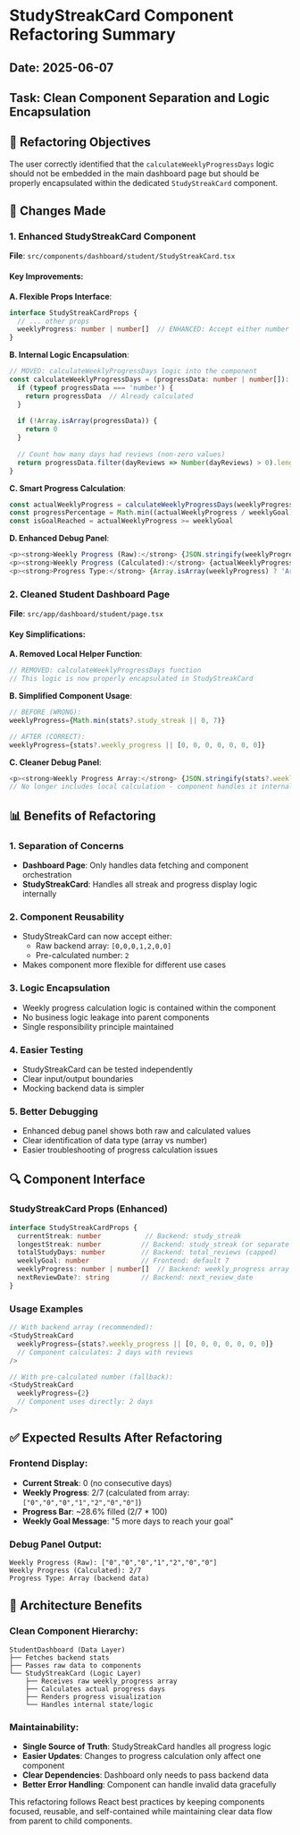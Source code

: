 # StudyStreakCard Component Refactoring Summary
## Date: 2025-06-07
## Task: Clean Component Separation and Logic Encapsulation

## 🎯 Refactoring Objectives

The user correctly identified that the `calculateWeeklyProgressDays` logic should not be embedded in the main dashboard page but should be properly encapsulated within the dedicated `StudyStreakCard` component.

## 🔧 Changes Made

### 1. Enhanced StudyStreakCard Component

**File**: `src/components/dashboard/student/StudyStreakCard.tsx`

#### Key Improvements:

**A. Flexible Props Interface**:
```typescript
interface StudyStreakCardProps {
  // ... other props
  weeklyProgress: number | number[]  // ENHANCED: Accept either number or array
}
```

**B. Internal Logic Encapsulation**:
```typescript
// MOVED: calculateWeeklyProgressDays logic into the component
const calculateWeeklyProgressDays = (progressData: number | number[]): number => {
  if (typeof progressData === 'number') {
    return progressData  // Already calculated
  }
  
  if (!Array.isArray(progressData)) {
    return 0
  }
  
  // Count how many days had reviews (non-zero values)
  return progressData.filter(dayReviews => Number(dayReviews) > 0).length
}
```

**C. Smart Progress Calculation**:
```typescript
const actualWeeklyProgress = calculateWeeklyProgressDays(weeklyProgress)
const progressPercentage = Math.min((actualWeeklyProgress / weeklyGoal) * 100, 100)
const isGoalReached = actualWeeklyProgress >= weeklyGoal
```

**D. Enhanced Debug Panel**:
```typescript
<p><strong>Weekly Progress (Raw):</strong> {JSON.stringify(weeklyProgress)}</p>
<p><strong>Weekly Progress (Calculated):</strong> {actualWeeklyProgress}/{weeklyGoal}</p>
<p><strong>Progress Type:</strong> {Array.isArray(weeklyProgress) ? 'Array (backend data)' : 'Number (pre-calculated)'}</p>
```

### 2. Cleaned Student Dashboard Page

**File**: `src/app/dashboard/student/page.tsx`

#### Key Simplifications:

**A. Removed Local Helper Function**:
```typescript
// REMOVED: calculateWeeklyProgressDays function
// This logic is now properly encapsulated in StudyStreakCard
```

**B. Simplified Component Usage**:
```typescript
// BEFORE (WRONG):
weeklyProgress={Math.min(stats?.study_streak || 0, 7)}

// AFTER (CORRECT):
weeklyProgress={stats?.weekly_progress || [0, 0, 0, 0, 0, 0, 0]}
```

**C. Cleaner Debug Panel**:
```typescript
<p><strong>Weekly Progress Array:</strong> {JSON.stringify(stats?.weekly_progress)}</p>
// No longer includes local calculation - component handles it internally
```

## 📊 Benefits of Refactoring

### 1. **Separation of Concerns**
- **Dashboard Page**: Only handles data fetching and component orchestration
- **StudyStreakCard**: Handles all streak and progress display logic internally

### 2. **Component Reusability**  
- StudyStreakCard can now accept either:
  - Raw backend array: `[0,0,0,1,2,0,0]`
  - Pre-calculated number: `2`
- Makes component more flexible for different use cases

### 3. **Logic Encapsulation**
- Weekly progress calculation logic is contained within the component
- No business logic leakage into parent components
- Single responsibility principle maintained

### 4. **Easier Testing**
- StudyStreakCard can be tested independently
- Clear input/output boundaries
- Mocking backend data is simpler

### 5. **Better Debugging**
- Enhanced debug panel shows both raw and calculated values
- Clear identification of data type (array vs number)
- Easier troubleshooting of progress calculation issues

## 🔍 Component Interface

### StudyStreakCard Props (Enhanced)
```typescript
interface StudyStreakCardProps {
  currentStreak: number           // Backend: study_streak
  longestStreak: number          // Backend: study_streak (or separate field)
  totalStudyDays: number         // Backend: total_reviews (capped)
  weeklyGoal: number             // Frontend: default 7
  weeklyProgress: number | number[]  // Backend: weekly_progress array OR pre-calculated
  nextReviewDate?: string        // Backend: next_review_date
}
```

### Usage Examples
```typescript
// With backend array (recommended):
<StudyStreakCard
  weeklyProgress={stats?.weekly_progress || [0, 0, 0, 0, 0, 0, 0]}
  // Component calculates: 2 days with reviews
/>

// With pre-calculated number (fallback):
<StudyStreakCard
  weeklyProgress={2}
  // Component uses directly: 2 days
/>
```

## ✅ Expected Results After Refactoring

### Frontend Display:
- **Current Streak**: 0 (no consecutive days)
- **Weekly Progress**: 2/7 (calculated from array: `["0","0","0","1","2","0","0"]`)
- **Progress Bar**: ~28.6% filled (2/7 * 100)
- **Weekly Goal Message**: "5 more days to reach your goal"

### Debug Panel Output:
```
Weekly Progress (Raw): ["0","0","0","1","2","0","0"]
Weekly Progress (Calculated): 2/7
Progress Type: Array (backend data)
```

## 🚀 Architecture Benefits

### Clean Component Hierarchy:
```
StudentDashboard (Data Layer)
├── Fetches backend stats
├── Passes raw data to components
└── StudyStreakCard (Logic Layer)
    ├── Receives raw weekly_progress array
    ├── Calculates actual progress days
    ├── Renders progress visualization
    └── Handles internal state/logic
```

### Maintainability:
- **Single Source of Truth**: StudyStreakCard handles all progress logic
- **Easier Updates**: Changes to progress calculation only affect one component  
- **Clear Dependencies**: Dashboard only needs to pass backend data
- **Better Error Handling**: Component can handle invalid data gracefully

This refactoring follows React best practices by keeping components focused, reusable, and self-contained while maintaining clear data flow from parent to child components.